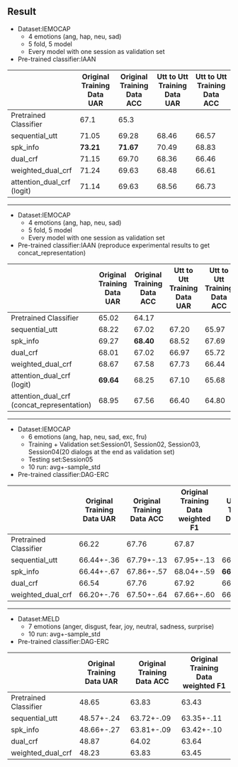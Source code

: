 ## Result
*    Dataset:IEMOCAP 
        *    4 emotions (ang, hap, neu, sad)
        *    5 fold, 5 model
        *    Every model with one session as validation set
*    Pre-trained classifier:IAAN

|| Original Training Data UAR | Original Training Data ACC |Utt to Utt Training Data UAR|Utt to Utt Training Data ACC|
| --------------------- | -------------------------- | -------------------------------- | --- | --- |
| Pretrained Classifier |67.1|65.3|||
| sequential_utt        |71.05|69.28|68.46|66.57|
| spk_info              |**73.21**|**71.67**|70.49|68.83|
| dual_crf              |71.15|69.70|68.36|66.46|
| weighted_dual_crf     |71.24|69.63|68.48|66.61|
| attention_dual_crf (logit)    |71.14|69.63|68.56|66.73|

--------------------------------------------------
*    Dataset:IEMOCAP 
        *    4 emotions (ang, hap, neu, sad)
        *    5 fold, 5 model
        *    Every model with one session as validation set
*    Pre-trained classifier:IAAN (reproduce experimental results to get concat_representation)

|| Original Training Data UAR | Original Training Data ACC |Utt to Utt Training Data UAR|Utt to Utt Training Data ACC|
| --------------------- | -------------------------- | -------------------------------- | --- | --- |
| Pretrained Classifier |65.02|64.17|||
| sequential_utt        |68.22|67.02|67.20|65.97|
| spk_info              |69.27|**68.40**|68.52|67.69|
| dual_crf              |68.01|67.02|66.97|65.72|
| weighted_dual_crf     |68.67|67.58|67.73|66.44|
| attention_dual_crf (logit)    |**69.64**|68.25|67.10|65.68|
| attention_dual_crf (concat_representation)    |68.95|67.56|66.40|64.80|

--------------------------------------------------
*    Dataset:IEMOCAP 
        *    6 emotions (ang, hap, neu, sad, exc, fru)
        *    Training + Validation set:Session01, Session02, Session03, Session04(20 dialogs at the end as validation set)
        *    Testing set:Session05 
        *    10 run: avg+-sample_std
*    Pre-trained classifier:DAG-ERC

|| Original Training Data UAR | Original Training Data ACC | Original Training Data weighted F1 |Utt to Utt Training Data UAR|Utt to Utt Training Data ACC|Utt to Utt Training Data weighted F1|
| -- | -- | -- | -- | -- | -- | -- |
| Pretrained Classifier|66.22|67.76|67.87||||
| sequential_utt|66.44+-.36|67.79+-.13|67.95+-.13|66.34+-.25|67.71+-.20|67.87+-.19|
| spk_info|66.44+-.67|67.86+-.57|68.04+-.59|**66.73+-.53**|**68.29+-.39**|**68.47+-.40**|
| dual_crf|66.54|67.76|67.92|66.31|68.00|68.07|
| weighted_dual_crf|66.20+-.76|67.50+-.64|67.66+-.60|66.11+-.59|67.84+-.34|67.95+-.33|

--------------------------------------------------
*    Dataset:MELD
        *    7 emotions (anger, disgust, fear, joy, neutral, sadness, surprise)
        *    10 run: avg+-sample_std
*    Pre-trained classifier:DAG-ERC

|| Original Training Data UAR | Original Training Data ACC | Original Training Data weighted F1 |
| -- | -- | -- | -- |
| Pretrained Classifier|48.65|63.83|63.43|
| sequential_utt|48.57+-.24|63.72+-.09|63.35+-.11|
| spk_info|48.66+-.27|63.81+-.09|63.42+-.10|
| dual_crf|48.87|64.02|63.64|
| weighted_dual_crf|48.23|63.83|63.45|